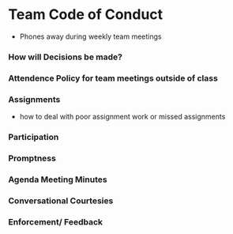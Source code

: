 # Team Code of Conduct


- Phones away during weekly team meetings

### How will Decisions be made?

### Attendence Policy for team meetings outside of class

### Assignments

- how to deal with poor assignment work or missed assignments

### Participation

### Promptness

### Agenda Meeting Minutes

### Conversational Courtesies

### Enforcement/ Feedback
